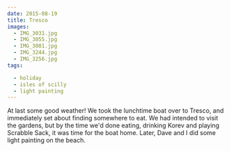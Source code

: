 ```yaml
---
date: 2015-08-19
title: Tresco
images:
  - IMG_3031.jpg
  - IMG_3055.jpg
  - IMG_3081.jpg
  - IMG_3244.jpg
  - IMG_3256.jpg
tags:

  - holiday
  - isles of scilly
  - light painting
---
```

At last some good weather! We took the lunchtime boat over to Tresco, and immediately set about finding somewhere to eat. We had intended to visit the gardens, but by the time we'd done eating, drinking Korev and playing Scrabble Sack, it was time for the boat home. Later, Dave and I did some light painting on the beach.